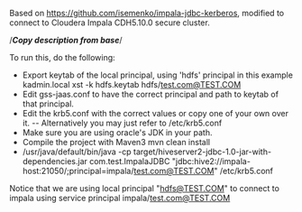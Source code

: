 Based on https://github.com/isemenko/impala-jdbc-kerberos, modified to connect to Cloudera Impala CDH5.10.0 secure cluster.


/***************Copy description from base***************/

To run this, do the following:

- Export keytab of the local principal, using 'hdfs' principal in this example
  kadmin.local
  xst -k hdfs.keytab hdfs/test.com@TEST.COM
- Edit gss-jaas.conf to have the correct principal and path to keytab of that principal.
- Edit the krb5.conf with the correct values or copy one of your own over it.
-- Alternatively you may just refer to /etc/krb5.conf
- Make sure you are using oracle's JDK in your path.
- Compile the project with Maven3
  mvn clean install
- /usr/java/default/bin/java -cp target/hiveserver2-jdbc-1.0-jar-with-dependencies.jar  com.test.ImpalaJDBC "jdbc:hive2://impala-host:21050/;principal=impala/test.com@TEST.COM" /etc/krb5.conf

Notice that we are using local principal "hdfs@TEST.COM" to connect to impala using service principal impala/test.com@TEST.COM
